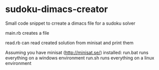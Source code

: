 sudoku-dimacs-creator
=====================

Small code snippet to crreate a dimacs file for a sudoku solver

main.rb creates a file

read.rb can read created solution from minisat and print them


Assuming you have minisat (http://minisat.se/) installed: 
run.bat runs everything on a windows environment
run.sh  runs everything on a linux environment